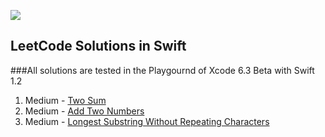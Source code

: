 ![](http://swiftlang.eu/swift.png)


## LeetCode Solutions in Swift
###All solutions are tested in the Playgournd of Xcode 6.3 Beta with Swift 1.2

1. Medium - [Two Sum](https://oj.leetcode.com/problems/two-sum/) 
2. Medium - [Add Two Numbers](https://oj.leetcode.com/problems/add-two-numbers/) 
3. Medium - [Longest Substring Without Repeating Characters ](https://oj.leetcode.com/problems/longest-substring-without-repeating-characters/)


